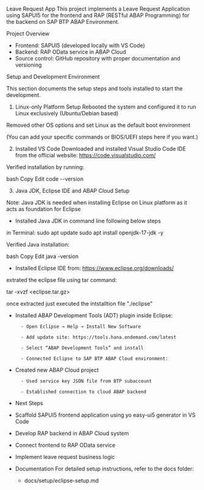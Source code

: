 Leave Request App
This project implements a Leave Request Application using SAPUI5 for the frontend and RAP (RESTful ABAP Programming) for the backend on SAP BTP ABAP Environment.

Project Overview
- Frontend: SAPUI5 (developed locally with VS Code)
- Backend: RAP OData service in ABAP Cloud
- Source control: GitHub repository with proper documentation and versioning

Setup and Development Environment

This section documents the setup steps and tools installed to start the development.

1. Linux-only Platform Setup
Rebooted the system and configured it to run Linux exclusively (Ubuntu/Debian based)

Removed other OS options and set Linux as the default boot environment

(You can add your specific commands or BIOS/UEFI steps here if you want.)

2. Installed VS Code
Downloaded and installed Visual Studio Code IDE from the official website:
https://code.visualstudio.com/

Verified installation by running:

bash
Copy
Edit
code --version

3. Java JDK, Eclipse IDE and ABAP Cloud Setup

Note: Java JDK is needed when installing Eclipse on Linux platform as it acts as foundation for Eclipse

- Installed Java JDK in command line following below steps

in Terminal:
sudo apt update
sudo apt install openjdk-17-jdk -y

Verified Java installation:

bash
Copy
Edit
java -version

- Installed Eclipse IDE from:
https://www.eclipse.org/downloads/

extrated the eclipse file using tar command:

tar -xvzf <eclipse.tar.gz>

once extracted just executed the intstalltion file "./eclipse"

- Installed ABAP Development Tools (ADT) plugin inside Eclipse:

        - Open Eclipse → Help → Install New Software

        - Add update site: https://tools.hana.ondemand.com/latest

        - Select “ABAP Development Tools” and install

        - Connected Eclipse to SAP BTP ABAP Cloud environment:

- Created new ABAP Cloud project

        - Used service key JSON file from BTP subaccount

        - Established connection to cloud ABAP backend

- Next Steps

- Scaffold SAPUI5 frontend application using yo easy-ui5 generator in VS Code

- Develop RAP backend in ABAP Cloud system

- Connect frontend to RAP OData service

- Implement leave request business logic

- Documentation
    For detailed setup instructions, refer to the docs folder:

    - docs/setup/eclipse-setup.md